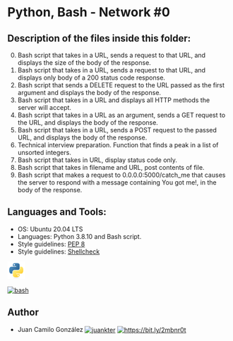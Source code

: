 # Python, Bash - Network #0

## Description of the files inside this folder:

0. Bash script that takes in a URL, sends a request to that URL, and displays the size of the body of the response.
1. Bash script that takes in a URL, sends a request to that URL, and displays only body of a 200 status code response.
2. Bash script that sends a DELETE request to the URL passed as the first argument and displays the body of the response.
3. Bash script that takes in a URL and displays all HTTP methods the server will accept.
4. Bash script that takes in a URL as an argument, sends a GET request to the URL, and displays the body of the response.
5. Bash script that takes in a URL, sends a POST request to the passed URL, and displays the body of the response.
6. Technical interview preparation. Function that finds a peak in a list of unsorted integers.
7. Bash script that takes in URL, display status code only.
8. Bash script that takes in filename and URL, post contents of file.
9. Bash script that makes a request to 0.0.0.0:5000/catch_me that causes the server to respond with a message containing You got me!, in the body of the response.

## Languages and Tools:

- OS: Ubuntu 20.04 LTS
- Languages: Python 3.8.10 and Bash script.
- Style guidelines: [PEP 8](https://www.python.org/dev/peps/pep-0008/)
- Style guidelines: [Shellcheck](https://github.com/koalaman/shellcheck)

<p align="left"> <a href="https://www.python.org" target="_blank" rel="noreferrer"> <img src="https://raw.githubusercontent.com/devicons/devicon/master/icons/python/python-original.svg" alt="python" width="40" height="40"/> </a> </p>
<p align="left"> <a href="https://www.gnu.org/software/bash/" target="_blank" rel="noreferrer"> <img src="https://github.com/odb/official-bash-logo/blob/master/assets/Logos/Icons/SVG/48x48_white.svg" alt="bash" width="40" height="40"/> </a> </p>



## Author

- Juan Camilo González <a href="https://twitter.com/juankter" target="blank"><img align="center" src="https://raw.githubusercontent.com/rahuldkjain/github-profile-readme-generator/master/src/images/icons/Social/twitter.svg" alt="juankter" height="30" width="40" /></a>
<a href="https://bit.ly/2MBNR0t" target="blank"><img align="center" src="https://raw.githubusercontent.com/rahuldkjain/github-profile-readme-generator/master/src/images/icons/Social/linked-in-alt.svg" alt="https://bit.ly/2mbnr0t" height="30" width="40" /></a>
